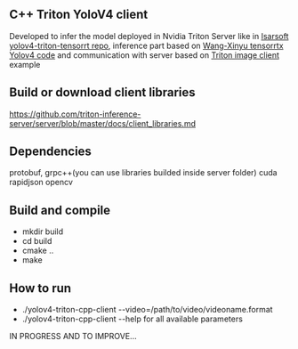 ## C++ Triton YoloV4 client 
Developed to infer the model deployed in Nvidia Triton Server like in [Isarsoft yolov4-triton-tensorrt repo](https://github.com/isarsoft/yolov4-triton-tensorrt), inference part based on [Wang-Xinyu tensorrtx Yolov4 code](https://github.com/wang-xinyu/tensorrtx/tree/master/yolov4) and communication with server based on [Triton image client](https://github.com/triton-inference-server/server/blob/master/src/clients/c%2B%2B/examples/image_client.cc) example

## Build or download client libraries
https://github.com/triton-inference-server/server/blob/master/docs/client_libraries.md


## Dependencies
protobuf, grpc++(you can use libraries builded inside server folder)
cuda
rapidjson
opencv

## Build and compile
* mkdir build 
* cd build 
* cmake .. 
* make

## How to run
* ./yolov4-triton-cpp-client  --video=/path/to/video/videoname.format
* ./yolov4-triton-cpp-client  --help for all available parameters

IN PROGRESS AND TO IMPROVE...
